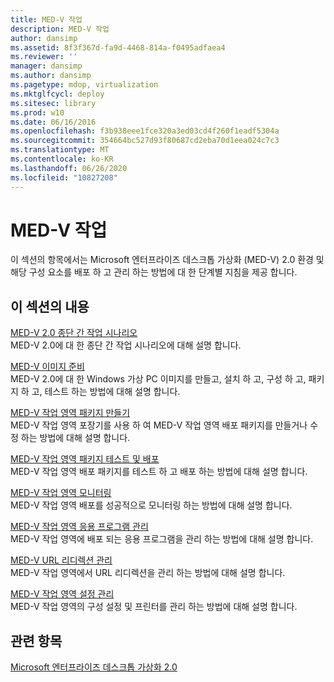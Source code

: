 ```yaml
---
title: MED-V 작업
description: MED-V 작업
author: dansimp
ms.assetid: 8f3f367d-fa9d-4468-814a-f0495adfaea4
ms.reviewer: ''
manager: dansimp
ms.author: dansimp
ms.pagetype: mdop, virtualization
ms.mktglfcycl: deploy
ms.sitesec: library
ms.prod: w10
ms.date: 06/16/2016
ms.openlocfilehash: f3b938eee1fce320a3ed03cd4f260f1eadf5304a
ms.sourcegitcommit: 354664bc527d93f80687cd2eba70d1eea024c7c3
ms.translationtype: MT
ms.contentlocale: ko-KR
ms.lasthandoff: 06/26/2020
ms.locfileid: "10827208"
---
```

# MED-V 작업


이 섹션의 항목에서는 Microsoft 엔터프라이즈 데스크톱 가상화 (MED-V) 2.0 환경 및 해당 구성 요소를 배포 하 고 관리 하는 방법에 대 한 단계별 지침을 제공 합니다.

## 이 섹션의 내용


<a href="" id="end-to-end-operations-scenario-for-med-v-2-0"></a>[MED-V 2.0 종단 간 작업 시나리오](end-to-end-operations-scenario-for-med-v-20.md)  
MED-V 2.0에 대 한 종단 간 작업 시나리오에 대해 설명 합니다.

<a href="" id="prepare-a-med-v-image"></a>[MED-V 이미지 준비](prepare-a-med-v-image.md)  
MED-V 2.0에 대 한 Windows 가상 PC 이미지를 만들고, 설치 하 고, 구성 하 고, 패키지 하 고, 테스트 하는 방법에 대해 설명 합니다.

<a href="" id="create-a-med-v-workspace-package"></a>[MED-V 작업 영역 패키지 만들기](create-a-med-v-workspace-package.md)  
MED-V 작업 영역 포장기를 사용 하 여 MED-V 작업 영역 배포 패키지를 만들거나 수정 하는 방법에 대해 설명 합니다.

<a href="" id="test-and-deploy-the-med-v-workspace-package"></a>[MED-V 작업 영역 패키지 테스트 및 배포](test-and-deploy-the-med-v-workspace-package.md)  
MED-V 작업 영역 배포 패키지를 테스트 하 고 배포 하는 방법에 대해 설명 합니다.

<a href="" id="monitor-med-v-workspaces"></a>[MED-V 작업 영역 모니터링](monitor-med-v-workspaces.md)  
MED-V 작업 영역 배포를 성공적으로 모니터링 하는 방법에 대해 설명 합니다.

<a href="" id="manage-med-v-workspace-applications"></a>[MED-V 작업 영역 응용 프로그램 관리](manage-med-v-workspace-applications.md)  
MED-V 작업 영역에 배포 되는 응용 프로그램을 관리 하는 방법에 대해 설명 합니다.

<a href="" id="manage-med-v-url-redirection"></a>[MED-V URL 리디렉션 관리](manage-med-v-url-redirection.md)  
MED-V 작업 영역에서 URL 리디렉션을 관리 하는 방법에 대해 설명 합니다.

<a href="" id="manage-med-v-workspace-settings"></a>[MED-V 작업 영역 설정 관리](manage-med-v-workspace-settings.md)  
MED-V 작업 영역의 구성 설정 및 프린터를 관리 하는 방법에 대해 설명 합니다.

## 관련 항목


[Microsoft 엔터프라이즈 데스크톱 가상화 2.0](index.md)

 

 





